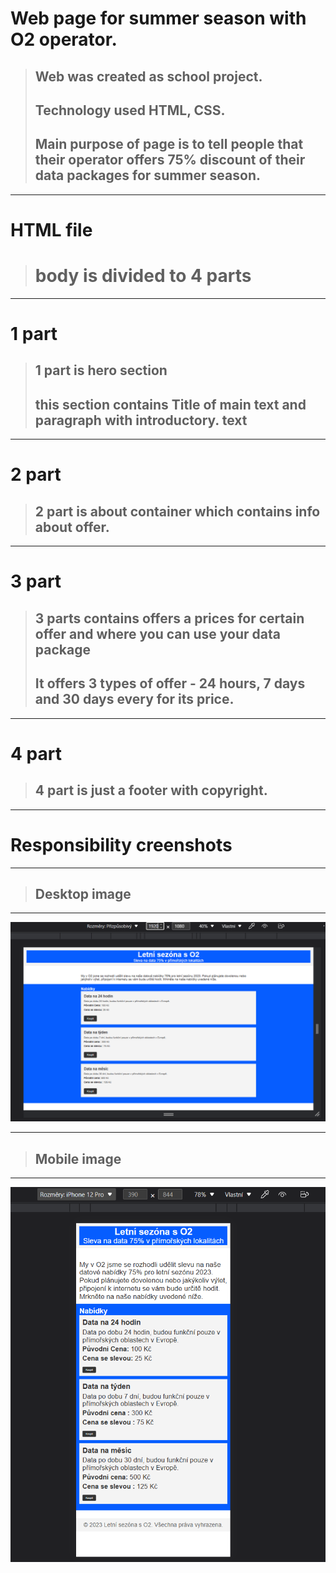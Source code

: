 # Web page for summer season with O2 operator.
> ## Web was created as school project.
> ## Technology used HTML, CSS.
> ## Main purpose of page is to tell people that their operator offers 75% discount of their data packages for summer season.

***

# HTML file
> # body is divided to 4 parts

***
# 1 part
> ## 1 part is hero section
> ## this section contains Title of main text and paragraph with introductory. text

***

# 2 part
> ## 2 part is about container which contains info about offer.

***

# 3 part
> ## 3 parts contains offers a prices for certain offer and where you can use your data package
> ## It offers 3 types of offer - 24 hours, 7 days and 30 days every for its price.

***

# 4 part
> ## 4 part is just a footer with copyright.

***

# Responsibility creenshots 
***
>## Desktop image
***
![desktop](desktop.png)
***
>## Mobile image
***
![mobile](mobile.png)



